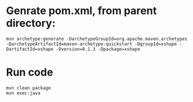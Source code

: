 # Genrate pom.xml, from parent directory:
```
mvn archetype:generate -DarchetypeGroupId=org.apache.maven.archetypes -DarchetypeArtifactId=maven-archetype-quickstart -DgroupId=xshape -DartifactId=xshape -Dversion=0.1.3 -Dpackage=xshape
```
# Run code
```
mvn clean package  
mvn exec:java
```


